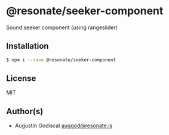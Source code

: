 # @resonate/seeker-component

Sound seeker component (using rangeslider)

## Installation

```sh
$ npm i --save @resonate/seeker-component
```

## License

MIT

## Author(s)

- Augustin Godiscal <auggod@resonate.is>
